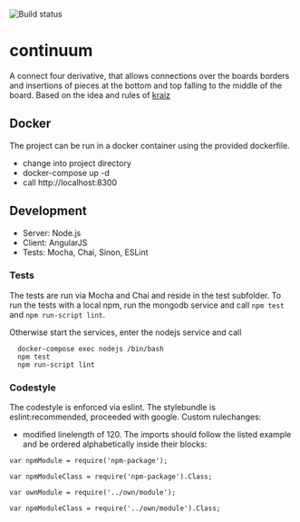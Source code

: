 ![Build status](https://travis-ci.org/nalch/continuum.svg?branch=master)

# continuum

A connect four derivative, that allows connections over the boards borders and insertions of pieces at the bottom and top falling to the middle of the board.
Based on the idea and rules of [kraiz](https://github.com/kraiz)


## Docker

The project can be run in a docker container using the provided dockerfile.
- change into project directory
- docker-compose up -d
- call http://localhost:8300

## Development

- Server: Node.js
- Client: AngularJS
- Tests: Mocha, Chai, Sinon, ESLint

### Tests

The tests are run via Mocha and Chai and reside in the test subfolder.
To run the tests with a local npm, run the mongodb service and call `npm test` and `npm run-script lint`.

Otherwise start the services, enter the nodejs service and call
```
  docker-compose exec nodejs /bin/bash
  npm test
  npm run-script lint
```

### Codestyle

The codestyle is enforced via eslint. The stylebundle is eslint:recommended, proceeded with google.
Custom rulechanges:
  - modified linelength of 120.
The imports should follow the listed example and be ordered alphabetically inside their blocks:
```
var npmModule = require('npm-package');

var npmModuleClass = require('npm-package').Class;

var ownModule = require('../own/module');

var npmModuleClass = require('../own/module').Class;
```